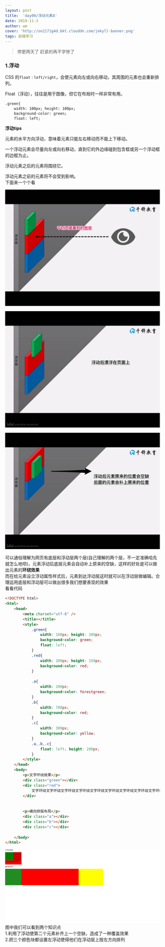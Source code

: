 ```yaml
---
layout: post
title:  'day09/浮动元素A'
date: 2019-11-3
author: wm
cover: 'http://on2171g4d.bkt.clouddn.com/jekyll-banner.png'
tags: 前端学习
---
```


> 停更两天了 赶紧的再不学惨了

### 1.浮动
CSS 的`float：left/right`，会使元素向左或向右移动，其周围的元素也会重新排列。

Float（浮动），往往是用于图像，但它在布局时一样非常有用。
<br>
```
.green{
	width: 100px; height: 100px;
	background-color: green;
	float: left;
```
**浮动tips**

元素的水平方向浮动，意味着元素只能左右移动而不能上下移动。

一个浮动元素会尽量向左或向右移动，直到它的外边缘碰到包含框或另一个浮动框的边框为止。

浮动元素之后的元素将围绕它。

浮动元素之前的元素将不会受到影响。<br>
下面来一个个看



![avatar](/assets/img//平时布局.jpg)

![avatar](/assets/img//浮动中.jpg)

![avatar](/assets/img//浮动后.jpg)

可以通俗理解为网页有底层和浮动层两个层(自己理解的两个层，不一定准确哈先就怎么地呗)，元素浮动后底层元素会自动补上原来的空缺，这样的好处是可以做出元素的**环绕效果**<br>
而在给元素设立浮动属性样式后，元素到达浮动层这时就可以在浮动层做编辑。合理运用底层和浮动层可以做出很多我们想要表现的效果
<br>看看代码
```HTML
<!DOCTYPE html>
<html>
	<head>
		<meta charset="utf-8" />
		<title></title>
		<style>
			.green{
				width: 100px; height: 100px;
				background-color: green;
				float: left;
			}
			.red{
				width: 200px; height: 150px;
				background-color: red;
			}

			.a{
				width: 200px; 
				background-color: forestgreen;
			}
			.b{
				width: 700px; 
				background-color: red;
			}
			.c{
				width: 300px; 
				background-color: yellow;
			}
			.a,.b,.c{
				float: left; height: 200px;
			}
		</style>
	</head>
	<body>
		<p>文字环绕效果</p>
		<div class="green"></div>
		<div class="red">
			文字环绕文字环绕文字环绕文字环绕文字环绕文字环绕文字环绕文字环绕文字环绕文字环绕
		</div>
		
		
		<p>横向排版布局</p>
		<div class="a"></div>
		<div class="b"></div>
		<div class="c"></div>
		
	</body>
</html>
```

![avatar](/assets/img//文字效果&左浮动.png)
图中我们可以看到两个知识点<br>
1.利用了浮动使第二个元素补齐上一个空缺，造成了一种覆盖效果<br>
2.把三个颜色块都设置左浮动使得他们在浮动层上按左方向排列